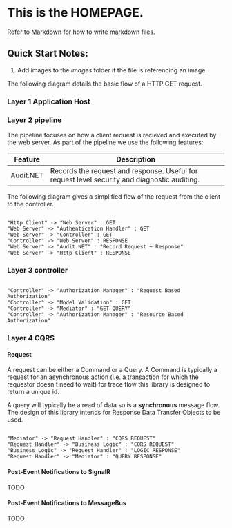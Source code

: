 # This is the **HOMEPAGE**.
Refer to [Markdown](http://daringfireball.net/projects/markdown/) for how to write markdown files.
## Quick Start Notes:
1. Add images to the *images* folder if the file is referencing an image.

The following diagram details the basic flow of a HTTP GET request.

### Layer 1 Application Host

### Layer 2 pipeline

The pipeline focuses on how a client request is recieved and executed by the web server.
As part of the pipeline we use the following features:

| Feature | Description |
| --- | --- |
| Audit.NET | Records the request and response. Useful for request level security and diagnostic auditing. |

The following diagram gives a simplified flow of the request from the client to the controller.

```plantUml

"Http Client" -> "Web Server" : GET
"Web Server" -> "Authentication Handler" : GET
"Web Server" -> "Controller" : GET
"Controller" -> "Web Server" : RESPONSE
"Web Server" -> "Audit.NET" : "Record Request + Response"
"Web Server" -> "Http Client" : RESPONSE

```

### Layer 3 controller

```plantUml

"Controller" -> "Authorization Manager" : "Request Based Authorization"
"Controller" -> "Model Validation" : GET
"Controller" -> "Mediator" : "GET QUERY"
"Controller" -> "Authorization Manager" : "Resource Based Authorization"

```


### Layer 4 CQRS

#### Request

A request can be either a Command or a Query. A Command is typically a request for an asynchronous action (i.e. a transaction for which the requestor doesn't need to wait) for trace flow this library is designed to return a unique id.

A query will typically be a read of data so is a **synchronous** message flow. The design of this library intends for Response Data Transfer Objects to be used.

```plantUml

"Mediator" -> "Request Handler" : "CQRS REQUEST"
"Request Handler" -> "Business Logic" : "CQRS REQUEST"
"Business Logic" -> "Request Handler" : "LOGIC RESPONSE"
"Request Handler" -> "Mediator" : "QUERY RESPONSE"

```

#### Post-Event Notifications to SignalR

TODO

#### Post-Event Notifications to MessageBus

TODO
